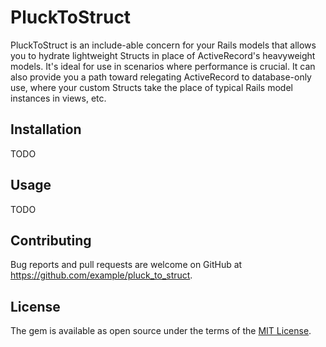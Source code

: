# PluckToStruct

PluckToStruct is an include-able concern for your Rails models that allows you to hydrate lightweight Structs in place of ActiveRecord's heavyweight models. It's ideal for use in scenarios where performance is crucial. It can also provide you a path toward relegating ActiveRecord to database-only use, where your custom Structs take the place of typical Rails model instances in views, etc.

## Installation

TODO

## Usage

TODO

## Contributing

Bug reports and pull requests are welcome on GitHub at <https://github.com/example/pluck_to_struct>.

## License

The gem is available as open source under the terms of the [MIT License](https://opensource.org/licenses/MIT).

